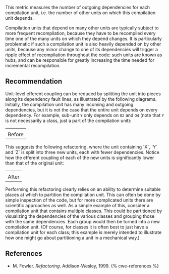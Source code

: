 This metric measures the number of outgoing dependencies for each compilation unit, i.e. the number of other units on which this compilation unit depends.

Compilation units that depend on many other units are typically subject to more frequent recompilation, because they have to be recompiled every time one of the many units on which they depend changes. It is particularly problematic if such a compilation unit is also heavily depended on by other units, because any minor change to one of its dependencies will trigger a ripple effect of recompilation throughout the code: such units are known as hubs, and can be responsible for greatly increasing the time needed for incremental recompilation.


## Recommendation
Unit-level efferent coupling can be reduced by splitting the unit into pieces along its dependency fault lines, as illustrated by the following diagrams. Initially, the compilation unit has many incoming and outgoing dependencies, but it is not the case that the entire unit depends on every dependency. For example, sub-unit `Y` only depends on `O2` and `O4` (note that `Y` is not necessarily a class, just a part of the compilation unit):

<table> <tbody><tr> <td><img></img></td> </tr> <tr> <td>Before</td> </tr> </tbody></table>
This suggests the following refactoring, where the unit containing `X`, `Y` and `Z` is split into three new units, each with fewer dependencies. Notice how the efferent coupling of each of the new units is significantly lower than that of the original unit:

<table> <tbody><tr> <td><img></img></td> </tr> <tr> <td>After</td> </tr> </tbody></table>
Performing this refactoring clearly relies on an ability to determine suitable places at which to partition the compilation unit. This can often be done by simple inspection of the code, but for more complicated units there are scientific approaches as well. As a simple example of this, consider a compilation unit that contains multiple classes. This could be partitioned by visualizing the dependencies of the various classes and grouping those with the same dependencies. Each group would then be turned into a new compilation unit. (Of course, for classes it is often best to just have a compilation unit for each class; this example is merely intended to illustrate how one might go about partitioning a unit in a mechanical way.)


## References
* M. Fowler. *Refactoring*. Addison-Wesley, 1999.
{% cwe-references %}
